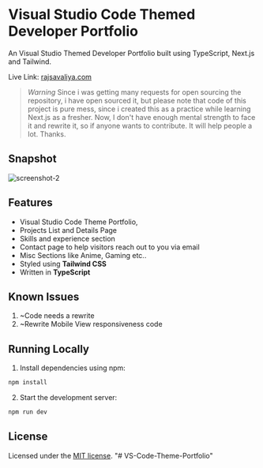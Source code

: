 # Visual Studio Code Themed Developer Portfolio

An Visual Studio Themed Developer Portfolio built using TypeScript, Next.js and Tailwind.

Live Link: <a href="https://www.rajsavaliya.com/" >rajsavaliya.com</a>

> *Warning*
> Since i was getting many requests for open sourcing the repository, i have open sourced it, but please note that code of this project is pure mess, since i created this as a practice while learning Next.js as a fresher. Now, I don't have enough mental strength to face it and rewrite it, so if anyone wants to contribute. It will help people a lot. Thanks.

## Snapshot

![screenshot-2](https://raw.githubusercontent.com/SRX9/portfoliosrx9/main/public/project_banner.jpg?token=GHSAT0AAAAAAB4TB7KTIPC7DWF6BRIUTVYGZAYV2MQ)

## Features

- Visual Studio Code Theme Portfolio,
- Projects List and Details Page
- Skills and experience section
- Contact page to help visitors reach out to you via email
- Misc Sections like Anime, Gaming etc..
- Styled using **Tailwind CSS**
- Written in **TypeScript**

## Known Issues

1. ~Code needs a rewrite
2. ~Rewrite Mobile View responsiveness code

## Running Locally

1. Install dependencies using npm:

```sh
npm install
```

2. Start the development server:

```sh
npm run dev
```

## License

Licensed under the [MIT license](https://github.com/shadcn/taxonomy/blob/main/LICENSE.md).
"# VS-Code-Theme-Portfolio" 
